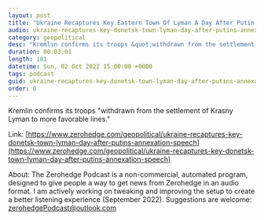 ```yaml
---
layout: post
title: "Ukraine Recaptures Key Eastern Town Of Lyman A Day After Putin's Annexation Speech"
audio: ukraine-recaptures-key-donetsk-town-lyman-day-after-putins-annexation-speech-0
category: geopolitical
desc: "Kremlin confirms its troops &quot;withdrawn from the settlement of Krasny Lyman to more favorable lines.&quot;"
duration: 00:03:01
length: 181
datetime: Sun, 02 Oct 2022 15:00:00 +0000
tags: podcast
guid: ukraine-recaptures-key-donetsk-town-lyman-day-after-putins-annexation-speech-0
order: 0
---
```

Kremlin confirms its troops &quot;withdrawn from the settlement of Krasny Lyman to more favorable lines.&quot;

Link: [https://www.zerohedge.com/geopolitical/ukraine-recaptures-key-donetsk-town-lyman-day-after-putins-annexation-speech](https://www.zerohedge.com/geopolitical/ukraine-recaptures-key-donetsk-town-lyman-day-after-putins-annexation-speech)

About: The Zerohedge Podcast is a non-commercial, automated program, designed to give people a way to get news from Zerohedge in an audio format.  I am actively working on tweaking and improving the setup to create a better listening experience (September 2022).  Suggestions are welcome: [zerohedgePodcast@outlook.com](mailto:zerohedgePodcast@outlook.com)